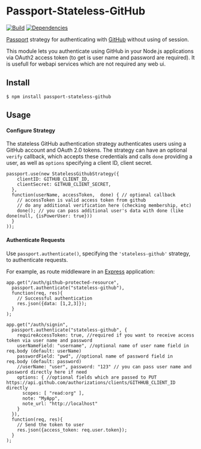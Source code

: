 # Passport-Stateless-GitHub

[![Build](https://travis-ci.org/avbel/passport-stateless-github.png)](https://travis-ci.org/avbel/passport-stateless-github)
[![Dependencies](https://david-dm.org/avbel/passport-stateless-github.png)](https://david-dm.org/avbel/passport-stateless-github)


[Passport](http://passportjs.org/) strategy for authenticating with [GitHub](https://github.com/)
without using of session.

This module lets you authenticate using GitHub in your Node.js applications via OAuth2 access token (to get is user name and password are required).
It is usefull for webapi services which are not required any web ui.


## Install

    $ npm install passport-stateless-github

## Usage

#### Configure Strategy

The stateless GitHub authentication strategy authenticates users using a GitHub account
and OAuth 2.0 tokens.  The strategy can have an optional `verify` callback, which accepts
these credentials and calls `done` providing a user, as well as `options`
specifying a client ID, client secret.

    passport.use(new StatelessGithubStrategy({
        clientID: GITHUB_CLIENT_ID,
        clientSecret: GITHUB_CLIENT_SECRET,
      },
      function(userName, accessToken,  done) { // optional callback
        // accessToken is valid access token from github
        // do any additional verification here (checking membership, etc)
        done(); // you can pass additional user's data with done (like done(null, {isPowerUser: true}))
      }
    ));

#### Authenticate Requests

Use `passport.authenticate()`, specifying the `'stateless-github'` strategy, to
authenticate requests.

For example, as route middleware in an [Express](http://expressjs.com/)
application:

    app.get("/auth/github-protected-resource",
      passport.authenticate("stateless-github"),
      function(req, res){
        // Successful authentication
        res.json({data: [1,2,3]});
      }
    );

    app.get("/auth/signin",
      passport.authenticate("stateless-github", {
        requireAccessToken: true, //required if you want to receive access token via user name and password
        userNameField: "username", //optional name of user name field in req.body (default: userName)
        passwordField: "pwd", //optional name of password field in req.body (default: password)
        //userName: "user", password: "123" // you can pass user name and password directly here if need
        options: { //optional fields which are passed to PUT https://api.github.com/authorizations/clients/GITHHUB_CLIENT_ID directly
          scopes: [ "read:org" ],
          note: "MyApp",
          note_url: "http://localhost"
        }
      }),
      function(req, res){
        // Send the token to user
        res.json({access_token: req.user.token});
      }
    );